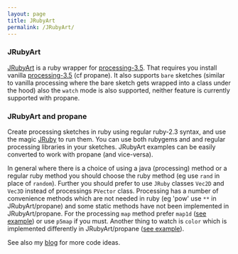 ```yaml
---
layout: page
title: JRubyArt
permalink: /JRubyArt/
---
```

### JRubyArt ###
[JRubyArt][jruby_art] is a ruby wrapper for [processing-3.5][processing]. That requires you install vanilla [processing-3.5][processing] (cf propane). It also supports `bare` sketches (similar to vanilla processing where the bare sketch gets wrapped into a class under the hood) also the `watch` mode is also supported, neither feature is currently supported with propane.

### JRubyArt and propane ###

Create processing sketches in ruby using regular ruby-2.3 syntax, and use the magic [JRuby][jruby] to run them. You can use both rubygems and and regular processing libraries in your sketches. JRubyArt examples can be easily converted to work with propane (and vice-versa).

In general where there is a choice of using a java (processing) method or a regular ruby method you should choose the ruby method (eg use `rand` in place of `random`). Further you should prefer to use `JRuby` classes `Vec2D` and `Vec3D` instead of processings `PVector` class. Processing has a number of convenience methods which are not needed in ruby (eg 'pow' use `**` in JRubyArt/propane) and some static methods have not been implemented in JRubyArt/propane. For the processing `map` method prefer `map1d` ([see example][map1d]) or use `p5map` if you must. Another thing to watch is `color` which is implemented differently in JRubyArt/propane ([see example][color]).

See also my [blog][blog] for more code ideas.

[jruby]: https://jruby.org
[processing]: https://processing.org

[jruby_art]: https://ruby-processing.github.io/index.html
[color]: https://github.com/ruby-processing/JRubyArt-examples/blob/master/processing_app/basics/color/creating.rb
[map1d]: https://github.com/ruby-processing/JRubyArt-examples/blob/master/processing_app/basics/arrays/array.rb
[blog]:https://monkstone.github.io/
